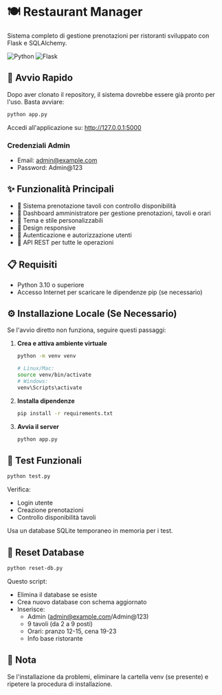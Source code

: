 # 🍽️ Restaurant Manager

Sistema completo di gestione prenotazioni per ristoranti sviluppato con Flask e SQLAlchemy.

![Python](https://img.shields.io/badge/python-3.10+-blue.svg)
![Flask](https://img.shields.io/badge/flask-3.0.0-green.svg)

## 🚀 Avvio Rapido

Dopo aver clonato il repository, il sistema dovrebbe essere già pronto per l'uso. Basta avviare:

```bash
python app.py
```

Accedi all'applicazione su: http://127.0.0.1:5000

### Credenziali Admin
- Email: admin@example.com
- Password: Admin@123

## ✨ Funzionalità Principali

- 📅 Sistema prenotazione tavoli con controllo disponibilità
- 👥 Dashboard amministratore per gestione prenotazioni, tavoli e orari
- 🎨 Tema e stile personalizzabili
- 📱 Design responsive
- 🔐 Autenticazione e autorizzazione utenti
- 🔄 API REST per tutte le operazioni

## 📋 Requisiti

- Python 3.10 o superiore
- Accesso Internet per scaricare le dipendenze pip (se necessario)

## ⚙️ Installazione Locale (Se Necessario)

Se l'avvio diretto non funziona, seguire questi passaggi:

1. **Crea e attiva ambiente virtuale**
   ```bash
   python -m venv venv

   # Linux/Mac:
   source venv/bin/activate
   # Windows: 
   venv\Scripts\activate
   ```

2. **Installa dipendenze**
   ```bash
   pip install -r requirements.txt
   ```

3. **Avvia il server**
   ```bash
   python app.py
   ```

## 🧪 Test Funzionali

```bash
python test.py
```

Verifica:
- Login utente
- Creazione prenotazioni
- Controllo disponibilità tavoli

Usa un database SQLite temporaneo in memoria per i test.

## 🔄 Reset Database

```bash
python reset-db.py
```

Questo script:
- Elimina il database se esiste
- Crea nuovo database con schema aggiornato
- Inserisce:
  - Admin (admin@example.com/Admin@123)
  - 9 tavoli (da 2 a 9 posti)
  - Orari: pranzo 12-15, cena 19-23
  - Info base ristorante

## 📝 Nota

Se l'installazione da problemi, eliminare la cartella venv (se presente) e ripetere la procedura di installazione.
